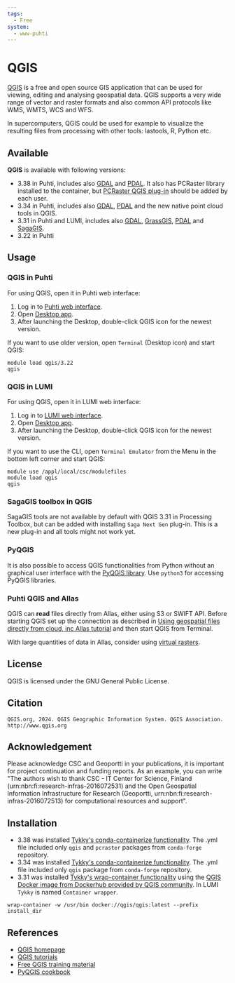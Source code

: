 ```yaml
---
tags:
  - Free
system:
  - www-puhti
---
```


# QGIS

[QGIS](https://qgis.org/en/site/) is a free and open source GIS application that can be used for viewing, editing and analysing geospatial data. QGIS supports a very wide range of vector and raster formats and also common API protocols like WMS, WMTS, WCS and WFS. 

In supercomputers, QGIS could be used for example to visualize the resulting files from processing with other tools: lastools, R, Python etc.


## Available

__QGIS__ is available with following versions:

* 3.38 in Puhti, includes also [GDAL](gdal.md) and [PDAL](pdal.md). It also has PCRaster library installed to the container, but [PCRaster QGIS plug-in](https://jvdkwast.github.io/qgis-processing-pcraster/) should be added by each user.
* 3.34 in Puhti, includes also [GDAL](gdal.md), [PDAL](pdal.md) and the new native point cloud tools in QGIS.
* 3.31 in Puhti and LUMI, includes also [GDAL](gdal.md), [GrassGIS](grass.md), [PDAL](pdal.md) and [SagaGIS](saga-gis.md). 
* 3.22 in Puhti

## Usage

### QGIS in Puhti

For using QGIS, open it in Puhti web interface:

1. Log in to [Puhti web interface](https://puhti.csc.fi). 
2. Open [Desktop app](../computing/webinterface/desktop.md). 
3. After launching the Desktop, double-click QGIS icon for the newest version.

If you want to use older version, open `Terminal` (Desktop icon) and start QGIS:

```
module load qgis/3.22
qgis
```

### QGIS in LUMI

For using QGIS, open it in LUMI web interface:

1. Log in to [LUMI web interface](https://lumi.csc.fi). 
2. Open [Desktop app](../computing/webinterface/desktop.md). 
3. After launching the Desktop, double-click QGIS icon for the newest version.

If you want to use the CLI, open `Terminal Emulator` from the Menu in the bottom left corner and start QGIS:

```
module use /appl/local/csc/modulefiles
module load qgis
qgis
```

### SagaGIS toolbox in QGIS

SagaGIS tools are not available by default with QGIS 3.31 in Processing Toolbox, but can be added with installing `Saga Next Gen` plug-in. This is a new plug-in and all tools might not work yet.  

### PyQGIS

It is also possible to access QGIS functionalities from Python without an graphical user interface with the [PyQGIS library](https://docs.qgis.org/testing/en/docs/pyqgis_developer_cookbook/). Use `python3` for accessing PyQGIS libraries.


### Puhti QGIS and Allas

QGIS can __read__ files directly from Allas, either using S3 or SWIFT API. Before starting QGIS set up the connection as described in [Using geospatial files directly from cloud, inc Allas tutorial](../support/tutorials/gis/gdal_cloud.md) and then start QGIS from Terminal.

With large quantities of data in Allas, consider using [virtual rasters](https://research.csc.fi/virtual_rasters). 

## License 

QGIS is licensed under the GNU General Public License.

## Citation

```QGIS.org, 2024. QGIS Geographic Information System. QGIS Association. http://www.qgis.org```



## Acknowledgement

Please acknowledge CSC and Geoportti in your publications, it is important for project continuation and funding reports.
As an example, you can write "The authors wish to thank CSC - IT Center for Science, Finland (urn:nbn:fi:research-infras-2016072531) and the Open Geospatial Information Infrastructure for Research (Geoportti, urn:nbn:fi:research-infras-2016072513) for computational resources and support".


## Installation
* 3.38 was installed [Tykky's conda-containerize functionality](../computing/containers/tykky.md#conda-based-installation). The .yml file included only `qgis` and `pcraster` packages from `conda-forge` repository.
* 3.34 was installed [Tykky's conda-containerize functionality](../computing/containers/tykky.md#conda-based-installation). The .yml file included only `qgis` package from `conda-forge` repository.
* 3.31 was installed [Tykky's wrap-container functionality](../computing/containers/tykky.md#container-based-installations) using the [QGIS Docker image from Dockerhub provided by QGIS community](https://hub.docker.com/r/qgis/qgis). In LUMI `Tykky` is named `Container wrapper`.

`wrap-container -w /usr/bin docker://qgis/qgis:latest --prefix install_dir`


## References

* [QGIS homepage](https://www.qgis.org/)
* [QGIS tutorials](https://www.qgistutorials.com/en/)
* [Free QGIS training material](https://qgis.org/en/site/forusers/trainingmaterial/index.html)
* [PyQGIS cookbook](https://docs.qgis.org/testing/en/docs/pyqgis_developer_cookbook/)

